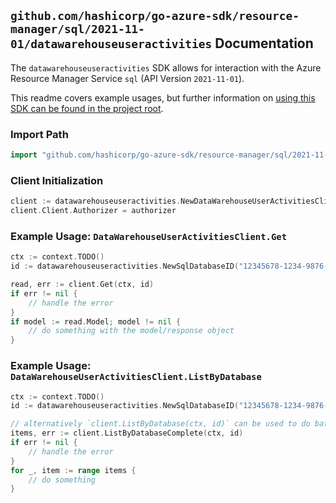 
## `github.com/hashicorp/go-azure-sdk/resource-manager/sql/2021-11-01/datawarehouseuseractivities` Documentation

The `datawarehouseuseractivities` SDK allows for interaction with the Azure Resource Manager Service `sql` (API Version `2021-11-01`).

This readme covers example usages, but further information on [using this SDK can be found in the project root](https://github.com/hashicorp/go-azure-sdk/tree/main/docs).

### Import Path

```go
import "github.com/hashicorp/go-azure-sdk/resource-manager/sql/2021-11-01/datawarehouseuseractivities"
```


### Client Initialization

```go
client := datawarehouseuseractivities.NewDataWarehouseUserActivitiesClientWithBaseURI("https://management.azure.com")
client.Client.Authorizer = authorizer
```


### Example Usage: `DataWarehouseUserActivitiesClient.Get`

```go
ctx := context.TODO()
id := datawarehouseuseractivities.NewSqlDatabaseID("12345678-1234-9876-4563-123456789012", "example-resource-group", "serverValue", "databaseValue")

read, err := client.Get(ctx, id)
if err != nil {
	// handle the error
}
if model := read.Model; model != nil {
	// do something with the model/response object
}
```


### Example Usage: `DataWarehouseUserActivitiesClient.ListByDatabase`

```go
ctx := context.TODO()
id := datawarehouseuseractivities.NewSqlDatabaseID("12345678-1234-9876-4563-123456789012", "example-resource-group", "serverValue", "databaseValue")

// alternatively `client.ListByDatabase(ctx, id)` can be used to do batched pagination
items, err := client.ListByDatabaseComplete(ctx, id)
if err != nil {
	// handle the error
}
for _, item := range items {
	// do something
}
```
